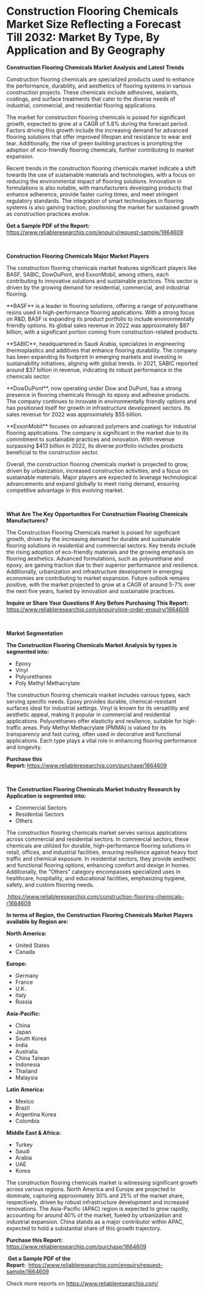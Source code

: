 <p><h1>Construction Flooring Chemicals Market Size Reflecting a Forecast Till 2032: Market By Type, By Application and By Geography</h1></p><p><strong>Construction Flooring Chemicals Market Analysis and Latest Trends</strong></p>
<p><p>Construction flooring chemicals are specialized products used to enhance the performance, durability, and aesthetics of flooring systems in various construction projects. These chemicals include adhesives, sealants, coatings, and surface treatments that cater to the diverse needs of industrial, commercial, and residential flooring applications. </p><p>The market for construction flooring chemicals is poised for significant growth, expected to grow at a CAGR of 5.8% during the forecast period. Factors driving this growth include the increasing demand for advanced flooring solutions that offer improved lifespan and resistance to wear and tear. Additionally, the rise of green building practices is prompting the adoption of eco-friendly flooring chemicals, further contributing to market expansion. </p><p>Recent trends in the construction flooring chemicals market indicate a shift towards the use of sustainable materials and technologies, with a focus on reducing the environmental impact of flooring solutions. Innovation in formulations is also notable, with manufacturers developing products that enhance adherence, provide faster curing times, and meet stringent regulatory standards. The integration of smart technologies in flooring systems is also gaining traction, positioning the market for sustained growth as construction practices evolve.</p></p>
<p><strong>Get a Sample PDF of the Report:&nbsp;</strong> <a href="https://www.reliableresearchiq.com/enquiry/request-sample/1664609?utm_campaign=2455&utm_medium=2&utm_source=Github&utm_content=ia&utm_term=23032025&utm_id=construction-flooring-chemicals">https://www.reliableresearchiq.com/enquiry/request-sample/1664609</a></p>
<p>&nbsp;</p>
<p><strong>Construction Flooring Chemicals Major Market Players</strong></p>
<p><p>The construction flooring chemicals market features significant players like BASF, SABIC, DowDuPont, and ExxonMobil, among others, each contributing to innovative solutions and sustainable practices. This sector is driven by the growing demand for residential, commercial, and industrial flooring.</p><p>**BASF** is a leader in flooring solutions, offering a range of polyurethane resins used in high-performance flooring applications. With a strong focus on R&D, BASF is expanding its product portfolio to include environmentally friendly options. Its global sales revenue in 2022 was approximately $87 billion, with a significant portion coming from construction-related products.</p><p>**SABIC**, headquartered in Saudi Arabia, specializes in engineering thermoplastics and additives that enhance flooring durability. The company has been expanding its footprint in emerging markets and investing in sustainability initiatives, aligning with global trends. In 2021, SABIC reported around $37 billion in revenue, indicating its robust performance in the chemicals sector.</p><p>**DowDuPont**, now operating under Dow and DuPont, has a strong presence in flooring chemicals through its epoxy and adhesive products. The company continues to innovate in environmentally friendly options and has positioned itself for growth in infrastructure development sectors. Its sales revenue for 2022 was approximately $55 billion.</p><p>**ExxonMobil** focuses on advanced polymers and coatings for industrial flooring applications. The company is significant in the market due to its commitment to sustainable practices and innovation. With revenue surpassing $413 billion in 2022, its diverse portfolio includes products beneficial to the construction sector.</p><p>Overall, the construction flooring chemicals market is projected to grow, driven by urbanization, increased construction activities, and a focus on sustainable materials. Major players are expected to leverage technological advancements and expand globally to meet rising demand, ensuring competitive advantage in this evolving market.</p></p>
<p>&nbsp;</p>
<p><strong>What Are The Key Opportunities For Construction Flooring Chemicals Manufacturers?</strong></p>
<p><p>The Construction Flooring Chemicals market is poised for significant growth, driven by the increasing demand for durable and sustainable flooring solutions in residential and commercial sectors. Key trends include the rising adoption of eco-friendly materials and the growing emphasis on flooring aesthetics. Advanced formulations, such as polyurethane and epoxy, are gaining traction due to their superior performance and resilience. Additionally, urbanization and infrastructure development in emerging economies are contributing to market expansion. Future outlook remains positive, with the market projected to grow at a CAGR of around 5-7% over the next five years, fueled by innovation and sustainable practices.</p></p>
<p><strong>Inquire or Share Your Questions If Any Before Purchasing This Report:</strong> <a href="https://www.reliableresearchiq.com/enquiry/pre-order-enquiry/1664609?utm_campaign=2455&utm_medium=2&utm_source=Github&utm_content=ia&utm_term=23032025&utm_id=construction-flooring-chemicals">https://www.reliableresearchiq.com/enquiry/pre-order-enquiry/1664609</a></p>
<p>&nbsp;</p>
<p><strong>Market Segmentation</strong></p>
<p><strong>The Construction Flooring Chemicals Market Analysis by types is segmented into:</strong></p>
<p><ul><li>Epoxy</li><li>Vinyl</li><li>Polyurethanes</li><li>Poly Methyl Methacrylate</li></ul></p>
<p><p>The construction flooring chemicals market includes various types, each serving specific needs. Epoxy provides durable, chemical-resistant surfaces ideal for industrial settings. Vinyl is known for its versatility and aesthetic appeal, making it popular in commercial and residential applications. Polyurethanes offer elasticity and resilience, suitable for high-traffic areas. Poly Methyl Methacrylate (PMMA) is valued for its transparency and fast curing, often used in decorative and functional applications. Each type plays a vital role in enhancing flooring performance and longevity.</p></p>
<p><strong>Purchase this Report:&nbsp;</strong><a href="https://www.reliableresearchiq.com/purchase/1664609?utm_campaign=2455&utm_medium=2&utm_source=Github&utm_content=ia&utm_term=23032025&utm_id=construction-flooring-chemicals">https://www.reliableresearchiq.com/purchase/1664609</a></p>
<p>&nbsp;</p>
<p><strong>The Construction Flooring Chemicals Market Industry Research by Application is segmented into:</strong></p>
<p><ul><li>Commercial Sectors</li><li>Residential Sectors</li><li>Others</li></ul></p>
<p><p>The construction flooring chemicals market serves various applications across commercial and residential sectors. In commercial sectors, these chemicals are utilized for durable, high-performance flooring solutions in retail, offices, and industrial facilities, ensuring resilience against heavy foot traffic and chemical exposure. In residential sectors, they provide aesthetic and functional flooring options, enhancing comfort and design in homes. Additionally, the "Others" category encompasses specialized uses in healthcare, hospitality, and educational facilities, emphasizing hygiene, safety, and custom flooring needs.</p></p>
<p><a href="https://www.reliableresearchiq.com/construction-flooring-chemicals-r1664609?utm_campaign=2455&utm_medium=2&utm_source=Github&utm_content=ia&utm_term=23032025&utm_id=construction-flooring-chemicals">&nbsp;https://www.reliableresearchiq.com/construction-flooring-chemicals-r1664609</a></p>
<p><strong>In terms of Region, the Construction Flooring Chemicals Market Players available by Region are:</strong></p>
<p>
    <p> <strong> North America: </strong>
        <ul>
            <li>United States</li>
            <li>Canada</li>
        </ul>
        </p> 
    <p> <strong> Europe: </strong>
        <ul>
            <li>Germany</li>
            <li>France</li>
            <li>U.K.</li>
            <li>Italy</li>
            <li>Russia</li>
        </ul>
        </p> 
    <p> <strong> Asia-Pacific: </strong>
        <ul>
            <li>China</li>
            <li>Japan</li>
            <li>South Korea</li>
            <li>India</li>
            <li>Australia</li>
            <li>China Taiwan</li>
            <li>Indonesia</li>
            <li>Thailand</li>
            <li>Malaysia</li>
        </ul>
        </p> 
    <p> <strong> Latin America: </strong>
        <ul>
            <li>Mexico</li>
            <li>Brazil</li>
            <li>Argentina Korea</li>
            <li>Colombia</li>
        </ul>
        </p> 
    <p> <strong> Middle East & Africa: </strong>
        <ul>
            <li>Turkey</li>
            <li>Saudi</li>
            <li>Arabia</li>
            <li>UAE</li>
            <li>Korea</li>
        </ul>
    </p>
    </p>
<p><p>The construction flooring chemicals market is witnessing significant growth across various regions. North America and Europe are projected to dominate, capturing approximately 30% and 25% of the market share, respectively, driven by robust infrastructure development and increased renovations. The Asia-Pacific (APAC) region is expected to grow rapidly, accounting for around 40% of the market, fueled by urbanization and industrial expansion. China stands as a major contributor within APAC, expected to hold a substantial share of this growth trajectory.</p></p>
<p><strong>Purchase this Report: </strong><a href="https://www.reliableresearchiq.com/purchase/1664609?utm_campaign=2455&utm_medium=2&utm_source=Github&utm_content=ia&utm_term=23032025&utm_id=construction-flooring-chemicals">https://www.reliableresearchiq.com/purchase/1664609</a></p>
<p>&nbsp;<strong>Get a Sample PDF of the Report:&nbsp;&nbsp;</strong><a href="https://www.reliableresearchiq.com/enquiry/request-sample/1664609?utm_campaign=2455&utm_medium=2&utm_source=Github&utm_content=ia&utm_term=23032025&utm_id=construction-flooring-chemicals">https://www.reliableresearchiq.com/enquiry/request-sample/1664609</a></p>
<p><strong></strong></p>
<p>Check more reports on <a href="https://www.reliableresearchiq.com/?utm_campaign=2455&utm_medium=2&utm_source=Github&utm_content=ia&utm_term=23032025&utm_id=construction-flooring-chemicals">https://www.reliableresearchiq.com/</a></p>